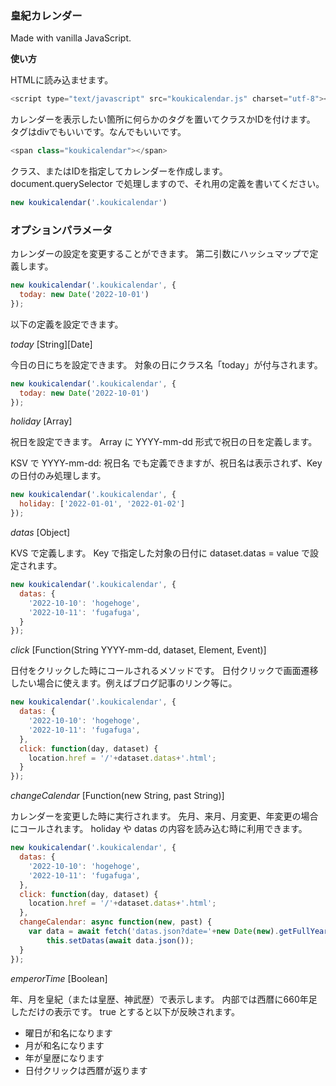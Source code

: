 ### 皇紀カレンダー

Made with vanilla JavaScript.

**使い方**

HTMLに読み込ませます。
```javascript
<script type="text/javascript" src="koukicalendar.js" charset="utf-8"></script>
```

カレンダーを表示したい箇所に何らかのタグを置いてクラスかIDを付けます。
タグはdivでもいいです。なんでもいいです。
```javascript
<span class="koukicalendar"></span>
```

クラス、またはIDを指定してカレンダーを作成します。
document.querySelector で処理しますので、それ用の定義を書いてください。
```javascript
new koukicalendar('.koukicalendar')
```

### オプションパラメータ

カレンダーの設定を変更することができます。
第二引数にハッシュマップで定義します。
```javascript
new koukicalendar('.koukicalendar', {
  today: new Date('2022-10-01')
});
```

以下の定義を設定できます。

*today* [String][Date]

今日の日にちを設定できます。
対象の日にクラス名「today」が付与されます。

```javascript
new koukicalendar('.koukicalendar', {
  today: new Date('2022-10-01')
});
```

*holiday* [Array]

祝日を設定できます。
Array に YYYY-mm-dd 形式で祝日の日を定義します。

KSV で YYYY-mm-dd: 祝日名 でも定義できますが、祝日名は表示されず、Key の日付のみ処理します。

```javascript
new koukicalendar('.koukicalendar', {
  holiday: ['2022-01-01', '2022-01-02']
});
```

*datas* [Object]

KVS で定義します。
Key で指定した対象の日付に dataset.datas = value で設定されます。

```javascript
new koukicalendar('.koukicalendar', {
  datas: {
    '2022-10-10': 'hogehoge',
    '2022-10-11': 'fugafuga',
  }
});
```

*click* [Function(String YYYY-mm-dd, dataset, Element, Event)]

日付をクリックした時にコールされるメソッドです。
日付クリックで画面遷移したい場合に使えます。例えばブログ記事のリンク等に。

```javascript
new koukicalendar('.koukicalendar', {
  datas: {
    '2022-10-10': 'hogehoge',
    '2022-10-11': 'fugafuga',
  },
  click: function(day, dataset) {
    location.href = '/'+dataset.datas+'.html';
  }
});
```

*changeCalendar* [Function(new String, past String)]

カレンダーを変更した時に実行されます。
先月、来月、月変更、年変更の場合にコールされます。
holiday や datas の内容を読み込む時に利用できます。

```javascript
new koukicalendar('.koukicalendar', {
  datas: {
    '2022-10-10': 'hogehoge',
    '2022-10-11': 'fugafuga',
  },
  click: function(day, dataset) {
    location.href = '/'+dataset.datas+'.html';
  },
  changeCalendar: async function(new, past) {
    var data = await fetch('datas.json?date='+new Date(new).getFullYear());
		this.setDatas(await data.json());
  }
});
```

*emperorTime* [Boolean]

年、月を皇紀（または皇歴、神武歴）で表示します。
内部では西暦に660年足しただけの表示です。
true とすると以下が反映されます。

- 曜日が和名になります
- 月が和名になります
- 年が皇歴になります
- 日付クリックは西暦が返ります
